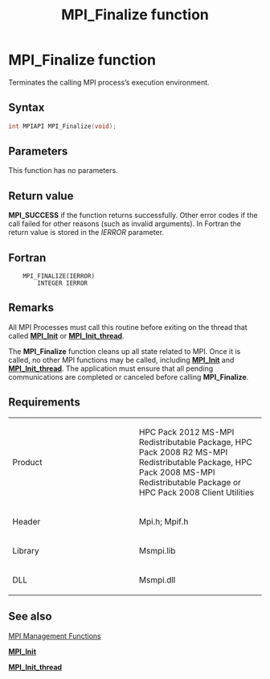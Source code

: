﻿---
title: MPI_Finalize function
TOCTitle: MPI_Finalize function
ms:assetid: e93c2023-9526-466a-892d-f11d18bb9bfe
ms:mtpsurl: https://msdn.microsoft.com/en-us/library/Dn473372(v=VS.85)
ms:contentKeyID: 59360908
ms.date: 03/28/2018
mtps_version: v=VS.85
f1_keywords:
- MPI_FINALIZE
- mpif/MPI_Finalize
- mpi/MPI_FINALIZE
dev_langs:
- C++
- C
api_location:
- Msmpi.dll
api_name:
- MPI_Finalize
api_type:
- DLLExport
product:
- Windows
topic_type:
- apiref
- kbSyntax
product_family_name: VS
ROBOTS: INDEX,FOLLOW
---

# MPI\_Finalize function

Terminates the calling MPI process’s execution environment.

## Syntax

``` c++
int MPIAPI MPI_Finalize(void);
```

## Parameters

This function has no parameters.

## Return value

**MPI\_SUCCESS** if the function returns successfully. Other error codes if the call failed for other reasons (such as invalid arguments). In Fortran the return value is stored in the *IERROR* parameter.

## Fortran

``` FORTRAN
    MPI_FINALIZE(IERROR)
        INTEGER IERROR
```

## Remarks

All MPI Processes must call this routine before exiting on the thread that called [**MPI\_Init**](mpi-init-function.md) or [**MPI\_Init\_thread**](mpi-init-thread-function.md).

The **MPI\_Finalize** function cleans up all state related to MPI. Once it is called, no other MPI functions may be called, including [**MPI\_Init**](mpi-init-function.md) and [**MPI\_Init\_thread**](mpi-init-thread-function.md). The application must ensure that all pending communications are completed or canceled before calling **MPI\_Finalize**.

## Requirements

<table>
<colgroup>
<col style="width: 50%" />
<col style="width: 50%" />
</colgroup>
<tbody>
<tr class="odd">
<td><p>Product</p></td>
<td><p>HPC Pack 2012 MS-MPI Redistributable Package, HPC Pack 2008 R2 MS-MPI Redistributable Package, HPC Pack 2008 MS-MPI Redistributable Package or HPC Pack 2008 Client Utilities</p></td>
</tr>
<tr class="even">
<td><p>Header</p></td>
<td>Mpi.h;
Mpif.h</td>
</tr>
<tr class="odd">
<td><p>Library</p></td>
<td>Msmpi.lib</td>
</tr>
<tr class="even">
<td><p>DLL</p></td>
<td>Msmpi.dll</td>
</tr>
</tbody>
</table>


## See also

[MPI Management Functions](mpi-management-functions.md)

[**MPI\_Init**](mpi-init-function.md)

[**MPI\_Init\_thread**](mpi-init-thread-function.md)

